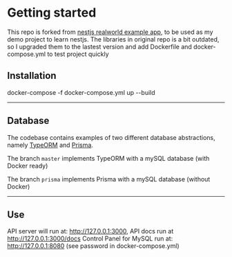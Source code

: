 # Getting started
This repo is forked from [nestjs realworld example app](https://github.com/lujakob/nestjs-realworld-example-app.git), to be used as my demo project to learn nestjs. The libraries in original repo is a bit outdated, so I upgraded them to the lastest version and add Dockerfile and docker-compose.yml to test project quickly

## Installation
docker-compose -f docker-compose.yml up --build

----------

## Database

The codebase contains examples of two different database abstractions, namely [TypeORM](http://typeorm.io/) and [Prisma](https://www.prisma.io/). 
    
The branch `master` implements TypeORM with a mySQL database (with Docker ready)

The branch `prisma` implements Prisma with a mySQL database (without Docker)

----------

## Use  
API server will run at: http://127.0.0.1:3000, API docs run at http://127.0.0.1:3000/docs
Control Panel for MySQL run at: http://127.0.0.1:8080 (see password in docker-compose.yml)

